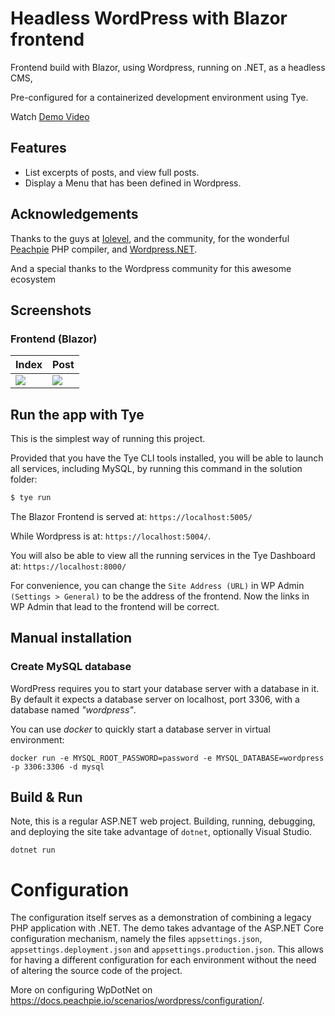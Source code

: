 # Headless WordPress with Blazor frontend

Frontend build with Blazor, using Wordpress, running on .NET, as a headless CMS,

Pre-configured for a containerized development environment using Tye.

Watch [Demo Video](https://www.youtube.com/watch?v=21eOnKgJSWE)

## Features
* List excerpts of posts, and view full posts.
* Display a Menu that has been defined in Wordpress.

## Acknowledgements

Thanks to the guys at [Iolevel](https://www.iolevel.com/), and the community, for the wonderful [Peachpie](https://www.peachpie.io/) PHP compiler, and [Wordpress.NET](https://www.wpdotnet.com/).

And a special thanks to the Wordpress community for this awesome ecosystem

## Screenshots
### Frontend (Blazor)

| Index         | Post         |
| ------------- | --------------|
| <img src="/Screenshots/Index.png" /> | <img src="/Screenshots/Post.png" />

## Run the app with Tye

This is the simplest way of running this project.

Provided that you have the Tye CLI tools installed, you will be able to launch all services, including MySQL, by running this command in the solution folder:

```sh
$ tye run
```

The Blazor Frontend is served at: ```https://localhost:5005/```

While Wordpress is at: ```https://localhost:5004/```.

You will also be able to view all the running services in the Tye Dashboard at: ```https://localhost:8000/```

For convenience, you can change the ```Site Address (URL)``` in WP Admin ```(Settings > General)``` to be the address of the frontend. Now the links in WP Admin that lead to the frontend will be correct.

## Manual installation

### Create MySQL database

WordPress requires you to start your database server with a database in it. By default it expects a database server on localhost, port 3306, with a database named *"wordpress"*.

You can use *docker* to quickly start a database server in virtual environment:
```
docker run -e MYSQL_ROOT_PASSWORD=password -e MYSQL_DATABASE=wordpress -p 3306:3306 -d mysql
```

## Build &amp; Run

Note, this is a regular ASP.NET web project. Building, running, debugging, and deploying the site take advantage of `dotnet`, optionally Visual Studio.

```
dotnet run
```

# Configuration

The configuration itself serves as a demonstration of combining a legacy PHP application with .NET. The demo takes advantage of the ASP.NET Core configuration mechanism, namely the files `appsettings.json`, `appsettings.deployment.json` and `appsettings.production.json`. This allows for having a different configuration for each environment without the need of altering the source code of the project.

More on configuring WpDotNet on https://docs.peachpie.io/scenarios/wordpress/configuration/.